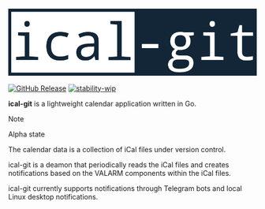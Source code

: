 <p align="center"><img alt="go-srs" src="logo.png"/></p>

[![GitHub Release](https://img.shields.io/badge/built_with-Go-00ADD8.svg?style=flat)]() 
[![stability-wip](https://img.shields.io/badge/stability-WIP-f4d03f.svg?style=flat)]()

**ical-git** is a lightweight calendar application written in Go. 

> [!NOTE]  
> Alpha state
 
The calendar data is a collection of iCal files under version control. 

ical-git is a deamon that periodically reads the iCal files and creates notifications based on the VALARM components within the iCal files. 

ical-git currently supports notifications through Telegram bots and local Linux desktop notifications.


